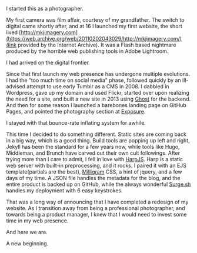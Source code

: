 I started this as a photographer.

My first camera was film affair, courtesy of my grandfather. The switch to digital came shortly after, and at 16 I launched my first website, the short lived [http://mkjimagery.com](https://web.archive.org/web/20110202043029/http://mkjimagery.com/)(link provided by the Internet Archive). It was a Flash based nightmare produced by the horrible web publishing tools in Adobe Lightroom.

I had arrived on the digital frontier.

Since that first launch my web presence has undergone multiple evolutions. I had the "too much time on social media" phase, followed quickly by an ill-advised attempt to use early Tumblr as a CMS in 2008. I dabbled in Wordpress, gave up my domain and used Flickr, started over upon realizing the need for a site, and built a new site in 2013 using [Ghost](http://ghost.org) for the backend. And then for some reason I launched a barebones landing page on GitHub Pages, and pointed the photography section at [Exposure](http://exposure.co).

I stayed with that bounce-rate inflating system for awhile.

This time I decided to do something different. Static sites are coming back in a big way, which is a good thing. Build tools are popping up left and right, Jekyll has been the standard for a few years now, while tools like Hugo, Middleman, and Brunch have carved out their own cult followings. After trying more than I care to admit, I fell in love with [HarpJS](http://harpjs.com). Harp is a static web server with built-in preprocessing, and it rocks. I paired it with an EJS template(partials are the best), [Milligram](https://milligram.github.io) CSS, a hint of jquery, and a few days of my time. A JSON file handles the metadata for the blog, and the entire product is backed up on GitHub, while the always wonderful [Surge.sh](http://surge.sh) handles my deployment with 6 easy keystrokes.

That was a long way of announcing that I have completed a redesign of my website. As I transition away from being a professional photographer, and towards being a product manager, I knew that I would need to invest some time in my web presence.

And here we are.

A new beginning.
